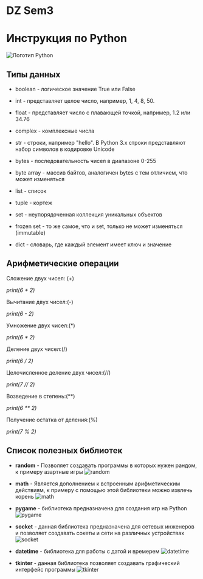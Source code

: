 # DZ Sem3
# Инструкция по Python #

![Логотип Python](https://techrocks.ru/wp-content/uploads/2018/08/simply-python.png)

## Типы данных ##

* boolean - логическое значение True или False

* int - представляет целое число, например, 1, 4, 8, 50.

* float - представляет число с плавающей точкой, например, 1.2 или 34.76

* complex - комплексные числа

* str - строки, например "hello". В Python 3.x строки представляют набор символов в кодировке Unicode

* bytes - последовательность чисел в диапазоне 0-255

* byte array - массив байтов, аналогичен bytes с тем отличием, что может изменяться

* list - список

* tuple - кортеж

* set - неупорядоченная коллекция уникальных объектов

* frozen set - то же самое, что и set, только не может изменяться (immutable)

* dict - словарь, где каждый элемент имеет ключ и значение

## Арифметические операции ##
Сложение двух чисел: (+)

*print(6 + 2)*

Вычитание двух чисел:(-)

*print(6 - 2)*

Умножение двух чисел:(*)

*print(6 * 2)*

Деление двух чисел:(/)

*print(6 / 2)*

Целочисленное деление двух чисел:(//)

*print(7 // 2)*

Возведение в степень:(**)

*print(6 ** 2)*

Получение остатка от деления:(%)

*print(7 % 2)*

## Cписок полезных библиотек ##

* __random__ - Позволяет создавать программы в которых нужен рандом, к примеру азартные игры
![random](https://nnortoncomsetup.com/wp-content/uploads/2022/01/Online-Poker-Games-2-2048x1280.jpg)

* __math__ - Является дополнением к встроенным арифметическим действиям, к примеру с помощью этой библиотеки можно извлечь корень
![math](https://www.math.asu.ru/wp-content/uploads/2021/06/8.jpg)

* __pygame__ - библиотека предназначена для создания игр на Python
![pygame](https://user-images.githubusercontent.com/65417594/104594821-fe240a00-5671-11eb-9a95-67652a4bab26.png)

* __socket__ - данная библиотека предназначена для сетевых инженеров и позволяет создавать сокеты и сети на различных устройствах
![socket](https://i.ytimg.com/vi/QyJBrS1c1s8/maxresdefault.jpg)

* __datetime__ - библиотека для работы с датой и времерем
![datetime](https://cdn.dribbble.com/users/1648363/screenshots/3535176/timerunsout.gif)

* __tkinter__ - данная библиотека позволяет создавать графический интерфейс программы
![tkinter](https://i.ytimg.com/vi/IltegavbWN4/maxresdefault.jpg?7857057827)